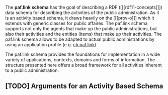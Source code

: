 The **paf.link schema** has the goal of describing a RDF ([[[rdf11-concepts]]]) data schema for describing the activities of the public administration. As it is an activity based schema, it draws heavily on the [[[prov-o]]] which it extends with generic classes for public affaires. The paf.link schema supports not only the agents that make up the public administrations, but also their activities and the entities (items) that make up their activities. The paf.link schema allows to be adapted to actual public administrations by using an application profile (e.g. [ch.paf.link](#ch-paf-link)).

The paf.link schema provides the foundations for implementation in a wide variety of applications, contexts, domains and forms of information. The structure presented here offers a broad framework for all activities inherent to a public administration.

## [TODO] Arguments for an Activity Based Schema 
